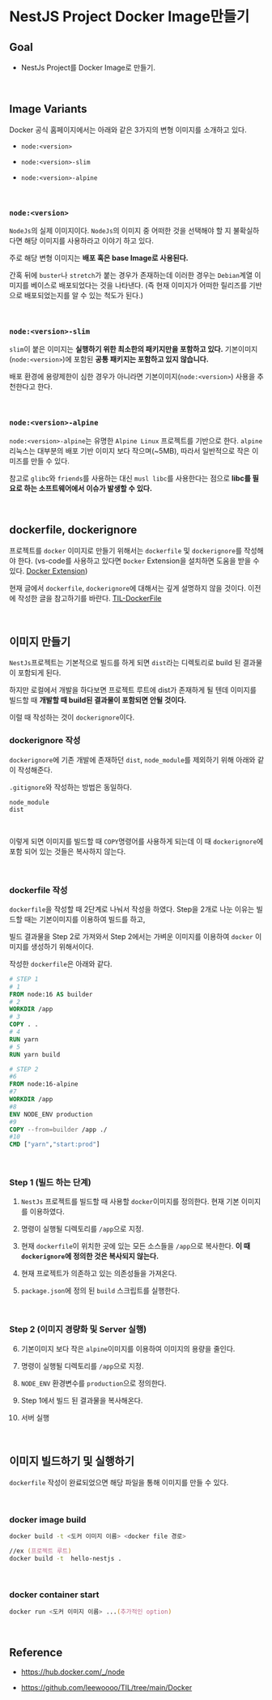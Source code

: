 # NestJS Project Docker Image만들기

## Goal

- NestJs Project를 Docker Image로 만들기.

<br>

## Image Variants

Docker 공식 홈페이지에서는 아래와 같은 3가지의 변형 이미지를 소개하고 있다.

- `node:<version>`

- `node:<version>-slim`

- `node:<version>-alpine`

<br>

### `node:<version>`

`NodeJs`의 실제 이미지이다. `NodeJs`의 이미지 중 어떠한 것을 선택해야 할 지 불확실하다면 해당 이미지를 사용하라고 이야기 하고 있다.

주로 해당 변형 이미지는 **배포 혹은 base Image로 사용된다.**

간혹 뒤에 `buster`나 `stretch`가 붙는 경우가 존재하는데 이러한 경우는 `Debian`계열 이미지를 베이스로 배포되었다는 것을 나타낸다. (즉 현재 이미지가 어떠한 릴리즈를 기반으로 배포되었는지를 알 수 있는 척도가 된다.)

<br>

### `node:<version>-slim`

`slim`이 붙은 이미지는 **실행하기 위한 최소한의 패키지만을 포함하고 있다.** 기본이미지(`node:<version>`)에 포함된 **공통 패키지는 포함하고 있지 않습니다.**

배포 환경에 용량제한이 심한 경우가 아니라면 기본이미지(`node:<version>`) 사용을 추천한다고 한다.

<br>

### `node:<version>-alpine`

`node:<version>-alpine`는 유명한 `Alpine Linux` 프로젝트를 기반으로 한다. `alpine` 리눅스는 대부분의 배포 기반 이미지 보다 작으며(~5MB), 따라서 일반적으로 작은 이미즈를 만들 수 있다.

참고로 `glibc`와 `friends`를 사용하는 대신 `musl libc`를 사용한다는 점으로 **libc를 필요로 하는 소프트웨어에서 이슈가 발생할 수 있다.**

<br>

## dockerfile, dockerignore

프로젝트를 `docker` 이미지로 만들기 위해서는 `dockerfile` 및 `dockerignore`를 작성해야 한다. (vs-code를 사용하고 있다면 `Docker` Extension을 설치하면 도움을 받을 수 있다. [Docker Extension](https://github.com/microsoft/vscode-docker))

현재 글에서 `dockerfile`, `dockerignore`에 대해서는 깊게 설명하지 않을 것이다. 이전에 작성한 글을 참고하기를 바란다. [TIL-DockerFile](https://github.com/leewoooo/TIL/tree/main/Docker)

<br>

## 이미지 만들기

`NestJs`프로젝트는 기본적으로 빌드를 하게 되면 `dist`라는 디렉토리로 build 된 결과물이 포함되게 된다.

하지만 로컬에서 개발을 하다보면 프로젝트 루트에 dist가 존재하게 될 텐데 이미지를 빌드할 때 **개발할 때 build된 결과물이 포함되면 안될 것이다.**

이럴 때 작성하는 것이 `dockerignore`이다.

### dockerignore 작성

`dockerignore`에 기존 개발에 존재하던 `dist`, `node_module`를 제외하기 위해 아래와 같이 작성해준다.

`.gitignore`와 작성하는 방법은 동일하다.

```dockerignore
node_module
dist
```

<br>

이렇게 되면 이미지를 빌드할 때 `COPY`명령어를 사용하게 되는데 이 때 `dockerignore`에 포함 되어 있는 것들은 복사하지 않는다.

<br>

### dockerfile 작성

`dockerfile`을 작성할 때 2단계로 나눠서 작성을 하였다. Step을 2개로 나눈 이유는 빌드할 때는 기본이미지를 이용하여 빌드를 하고,

빌드 결과물을 Step 2로 가져와서 Step 2에서는 가벼운 이미지를 이용하여 `docker` 이미지를 생성하기 위해서이다.

작성한 `dockerfile`은 아래와 같다.

```dockerfile
# STEP 1
# 1
FROM node:16 AS builder
# 2
WORKDIR /app
# 3
COPY . .
# 4
RUN yarn
# 5
RUN yarn build

# STEP 2
#6
FROM node:16-alpine
#7
WORKDIR /app
#8
ENV NODE_ENV production
#9
COPY --from=builder /app ./
#10
CMD ["yarn","start:prod"]
```

<br>

### Step 1 (빌드 하는 단계)

1. `NestJs` 프로젝트를 빌드할 때 사용할 `docker`이미지를 정의한다. 현재 기본 이미지를 이용하였다.

2. 명령이 실행될 디렉토리를 `/app`으로 지정.

3. 현재 `dockerfile`이 위치한 곳에 있는 모든 소스들을 `/app`으로 복사한다. **이 때 `dockerignore`에 정의한 것은 복사되지 않는다.**

4. 현재 프로젝트가 의존하고 있는 의존성들을 가져온다.

5. `package.json`에 정의 된 `build` 스크립트를 실행한다.

<br>

### Step 2 (이미지 경량화 및 Server 실행)

6. 기본이미지 보다 작은 `alpine`이미지를 이용하여 이미지의 용량을 줄인다.

7. 명령이 실행될 디렉토리를 `/app`으로 지정.

8. `NODE_ENV` 환경변수를 `production`으로 정의한다.

9. Step 1에서 빌드 된 결과물을 복사해온다.

10. 서버 실행

<br>

## 이미지 빌드하기 및 실행하기

`dockerfile` 작성이 완료되었으면 해당 파일을 통해 이미지를 만들 수 있다.

<br>

### docker image build

```zsh
docker build -t <도커 이미지 이름> <docker file 경로>

//ex (프로젝트 루트)
docker build -t  hello-nestjs .
```

<br>

### docker container start

```zsh
docker run <도커 이미지 이름> ...(추가적인 option)
```

<br>

## Reference

- https://hub.docker.com/_/node

- https://github.com/leewoooo/TIL/tree/main/Docker
